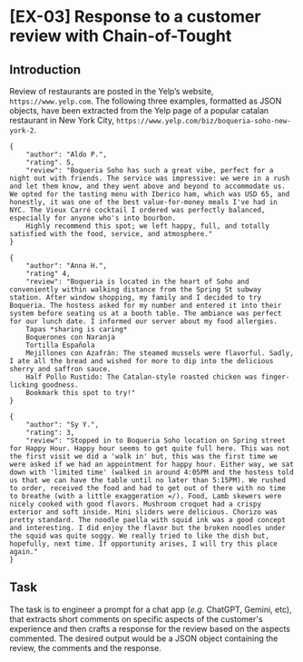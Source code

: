 # [EX-03] Response to a customer review with Chain-of-Tought


## Introduction

Review of restaurants are posted in the Yelp’s website, `https://www.yelp.com`. The following three examples, formatted as JSON objects, have been extracted from the Yelp page of a popular catalan restaurant in New York City, `https://www.yelp.com/biz/boqueria-soho-new-york-2`.

```
{
	"author": "Aldo P.",
	"rating". 5,
	"review": "Boqueria Soho has such a great vibe, perfect for a night out with friends. The service was impressive: we were in a rush and let them know, and they went above and beyond to accommodate us. We opted for the tasting menu with Iberico ham, which was USD 65, and honestly, it was one of the best value-for-money meals I've had in NYC. The Vieux Carré cocktail I ordered was perfectly balanced, especially for anyone who's into bourbon.
	Highly recommend this spot; we left happy, full, and totally satisfied with the food, service, and atmosphere."
}

{
	"author": "Anna H.",
	"rating" 4,
	"review": "Boqueria is located in the heart of Soho and conveniently within walking distance from the Spring St subway station. After window shopping, my family and I decided to try Boqueria. The hostess asked for my number and entered it into their system before seating us at a booth table. The ambiance was perfect for our lunch date. I informed our server about my food allergies.
	Tapas *sharing is caring* 
	Boquerones con Naranja
	Tortilla Española
	Mejillones con Azafrán: The steamed mussels were flavorful. Sadly, I ate all the bread and wished for more to dip into the delicious sherry and saffron sauce.
	Half Pollo Rustido: The Catalan-style roasted chicken was finger-licking goodness.
	Bookmark this spot to try!"
}

{
	"author": "Sy Y.",
	"rating": 3,
	"review": "Stopped in to Boqueria Soho location on Spring street for Happy Hour. Happy hour seems to get quite full here. This was not the first visit we did a 'walk in' but, this was the first time we were asked if we had an appointment for happy hour. Either way, we sat down with 'limited time' (walked in around 4:05PM and the hostess told us that we can have the table until no later than 5:15PM). We rushed to order, received the food and had to get out of there with no time to breathe (with a little exaggeration =/). Food, Lamb skewers were nicely cooked with good flavors. Mushroom croquet had a crispy exterior and soft inside. Mini sliders were delicious. Chorizo was pretty standard. The noodle paella with squid ink was a good concept and interesting. I did enjoy the flavor but the broken noodles under the squid was quite soggy. We really tried to like the dish but, hopefully, next time. If opportunity arises, I will try this place again."
}
```

## Task

The task is to engineer a prompt for a chat app (*e.g*. ChatGPT, Gemini, etc), that extracts short comments on specific aspects of the customer's experience and then crafts a response for the review based on the aspects commented. The desired output would be a JSON object containing the review, the comments and the response.
